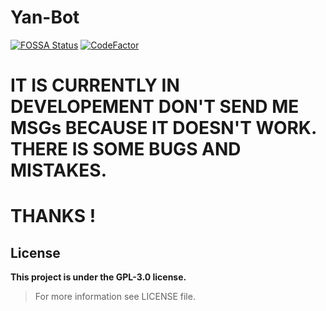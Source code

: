 # Yan-Bot

[![FOSSA Status](https://app.fossa.com/api/projects/git%2Bgithub.com%2FYan-Jobs%2FYan-Bot.svg?type=shield)](https://app.fossa.com/projects/git%2Bgithub.com%2FYan-Jobs%2FYan-Bot?ref=badge_shield)
[![CodeFactor](https://www.codefactor.io/repository/github/yan-jobs/yan-bot/badge)](https://www.codefactor.io/repository/github/yan-jobs/yan-bot)

# IT IS CURRENTLY IN DEVELOPEMENT DON'T SEND ME MSGs BECAUSE IT DOESN'T WORK. THERE IS SOME BUGS AND MISTAKES.

# THANKS !

## License

**This project is under the GPL-3.0 license.**

> For more information see LICENSE file.

